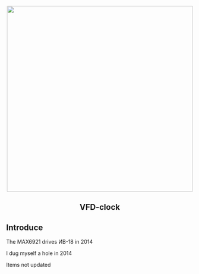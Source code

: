 <p align="center"><img width="500" src="https://image.haxbk.com/blog/vfd-clock2.jpg"></p>
<h2 align="center">VFD-clock</h2>

## Introduce

The MAX6921 drives ИВ-18 in 2014

I dug myself a hole in 2014

Items not updated